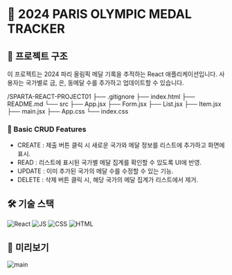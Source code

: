 # 🥇 2024 PARIS OLYMPIC MEDAL TRACKER

## 🔗 프로젝트 구조

이 프로젝트는 2024 파리 올림픽 메달 기록을 추적하는 React 애플리케이션입니다.
사용자는 국가별로 금, 은, 동메달 수를 추가하고 업데이트할 수 있습니다.

/SPARTA-REACT-PROJECT01
├── .gitignore
├── index.html <!-- 메인 HTML -->
├── README.md <!-- 프로젝트 설명 -->
└── src
├── App.jsx <!-- 메인 로직 -->
├── Form.jsx <!-- 폼 관련 기능 -->
├── List.jsx <!-- 리스트 관련 기능 -->
├── Item.jsx <!-- State 관련 기능 -->
├── main.jsx <!-- 진입점 -->
├── App.css <!-- 주요 디자인 정의 -->
└── index.css <!-- 전역 스타일 정의 -->

### 📌 Basic CRUD Features

- CREATE : 제출 버튼 클릭 시 새로운 국가와 메달 정보를 리스트에 추가하고 화면에 표시.
- READ : 리스트에 표시된 국가별 메달 집계를 확인할 수 있도록 UI에 반영.
- UPDATE : 이미 추가된 국가의 메달 수를 수정할 수 있는 기능.
- DELETE : 삭제 버튼 클릭 시, 해당 국가의 메달 집계가 리스트에서 제거.

## 🛠️ 기술 스택

![React](https://img.shields.io/badge/React-61DAFB?style=flat-square&logo=React&logoColor=black)
![JS](https://img.shields.io/badge/JavaScript-F7DF1E?style=flat-square&logo=javascript&logoColor=black)
![CSS](https://img.shields.io/badge/CSS3-1572B6?style=flat-square&logo=css3&logoColor=white)
![HTML](https://img.shields.io/badge/HTML5-E34F26?style=flat-square&logo=html5&logoColor=white)

## 🎥 미리보기

![main]()

